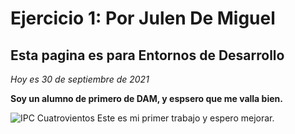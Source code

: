 # Ejercicio 1: Por Julen De Miguel

## Esta pagina es para Entornos de Desarrollo

 _Hoy es 30 de septiembre de 2021_

 **Soy un alumno de primero de DAM, y espsero que me valla bien.**

![IPC Cuatrovientos](https://camo.githubusercontent.com/38f4d5e3766bbf9c578c621a5750d27cc2b8fca6fd5214787c4998903bf41e77/687474703a2f2f63756174726f76312d6370353032382e776f7264707265737374656d706f72616c2e636f6d2f77702d636f6e74656e742f75706c6f6164732f323031392f30372f6c6f676f2d63756174726f7669656e746f732d322d312e706e67)
Este es mi primer trabajo y espero mejorar.
